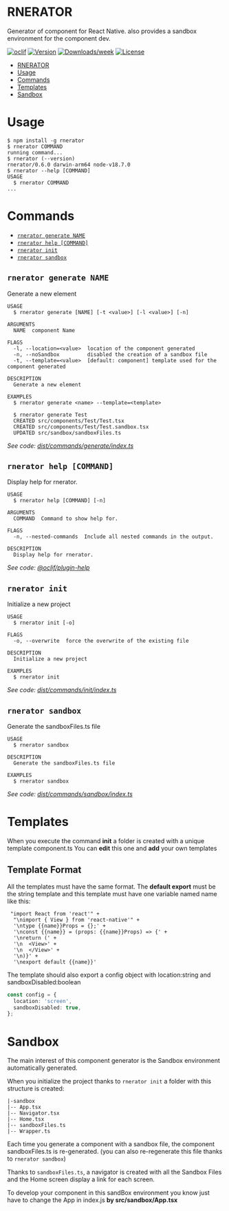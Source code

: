 # RNERATOR

Generator of component for React Native. also provides a sandbox environment for the component dev.

[![oclif](https://img.shields.io/badge/cli-oclif-brightgreen.svg)](https://oclif.io)
[![Version](https://img.shields.io/npm/v/rnerator?color=green)](https://www.npmjs.com/package/rnerator)
[![Downloads/week](https://img.shields.io/npm/dy/rnerator)](https://www.npmjs.com/package/rnerator)
[![License](https://img.shields.io/npm/l/rnerator)](https://github.com/amaurycoudr/rnerator/blob/master/package.json)

<!-- toc -->
* [RNERATOR](#rnerator)
* [Usage](#usage)
* [Commands](#commands)
* [Templates](#templates)
* [Sandbox](#sandbox)
<!-- tocstop -->

# Usage

<!-- usage -->
```sh-session
$ npm install -g rnerator
$ rnerator COMMAND
running command...
$ rnerator (--version)
rnerator/0.6.0 darwin-arm64 node-v18.7.0
$ rnerator --help [COMMAND]
USAGE
  $ rnerator COMMAND
...
```
<!-- usagestop -->

# Commands

<!-- commands -->
* [`rnerator generate NAME`](#rnerator-generate-name)
* [`rnerator help [COMMAND]`](#rnerator-help-command)
* [`rnerator init`](#rnerator-init)
* [`rnerator sandbox`](#rnerator-sandbox)

## `rnerator generate NAME`

Generate a new element

```
USAGE
  $ rnerator generate [NAME] [-t <value>] [-l <value>] [-n]

ARGUMENTS
  NAME  component Name

FLAGS
  -l, --location=<value>  location of the component generated
  -n, --noSandbox         disabled the creation of a sandbox file
  -t, --template=<value>  [default: component] template used for the component generated

DESCRIPTION
  Generate a new element

EXAMPLES
  $ rnerator generate <name> --template=<template>

  $ rnerator generate Test
  CREATED src/components/Test/Test.tsx
  CREATED src/components/Test/Test.sandbox.tsx
  UPDATED src/sandbox/sandboxFiles.ts
```

_See code: [dist/commands/generate/index.ts](https://github.com/amaurycoudr/rnerator/blob/v0.6.0/dist/commands/generate/index.ts)_

## `rnerator help [COMMAND]`

Display help for rnerator.

```
USAGE
  $ rnerator help [COMMAND] [-n]

ARGUMENTS
  COMMAND  Command to show help for.

FLAGS
  -n, --nested-commands  Include all nested commands in the output.

DESCRIPTION
  Display help for rnerator.
```

_See code: [@oclif/plugin-help](https://github.com/oclif/plugin-help/blob/v5.1.12/src/commands/help.ts)_

## `rnerator init`

Initialize a new project

```
USAGE
  $ rnerator init [-o]

FLAGS
  -o, --overwrite  force the overwrite of the existing file

DESCRIPTION
  Initialize a new project

EXAMPLES
  $ rnerator init
```

_See code: [dist/commands/init/index.ts](https://github.com/amaurycoudr/rnerator/blob/v0.6.0/dist/commands/init/index.ts)_

## `rnerator sandbox`

Generate the sandboxFiles.ts file

```
USAGE
  $ rnerator sandbox

DESCRIPTION
  Generate the sandboxFiles.ts file

EXAMPLES
  $ rnerator sandbox
```

_See code: [dist/commands/sandbox/index.ts](https://github.com/amaurycoudr/rnerator/blob/v0.6.0/dist/commands/sandbox/index.ts)_
<!-- commandsstop -->

# Templates

When you execute the command **init** a folder is created with a unique template component.ts
You can **edit** this one and **add** your own templates

## Template Format

All the templates must have the same format.
The **default export** must be the string template and this template must have one variable named name like this:

```
 "import React from 'react'" +
  "\nimport { View } from 'react-native'" +
  '\ntype {{name}}Props = {};' +
  '\nconst {{name}} = (props: {{name}}Props) => {' +
  '\nreturn (' +
  '\n  <View>' +
  '\n  </View>' +
  '\n)}' +
  '\nexport default {{name}}'
```

The template should also export a config object with location:string and sandboxDisabled:boolean

```ts
const config = {
  location: 'screen',
  sandboxDisabled: true,
};
```

# Sandbox

The main interest of this component generator is the Sandbox environment automatically generated.

When you initialize the project thanks to `rnerator init`
a folder with this structure is created:

```
|-sandbox
|-- App.tsx
|-- Navigator.tsx
|-- Home.tsx
|-- sandboxFiles.ts
|-- Wrapper.ts
```

Each time you generate a component with a sandbox file, the component sandboxFiles.ts is re-generated. (you can also re-regenerate this file thanks to `rnerator sandbox`)

Thanks to `sandboxFiles.ts`, a navigator is created with all the Sandbox Files and the Home screen display a link for each screen.

To develop your component in this sandBox environment you know just have to change the App in index.js **by src/sandbox/App.tsx**
